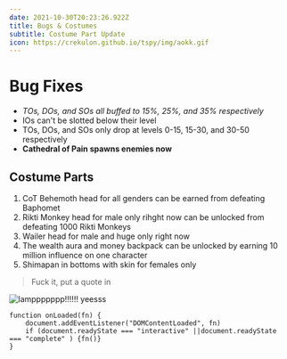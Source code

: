 ```yaml
---
date: 2021-10-30T20:23:26.922Z
title: Bugs & Costumes
subtitle: Costume Part Update
icon: https://crekulon.github.io/tspy/img/aokk.gif
---
```

# Bug Fixes

* *TOs, DOs, and SOs all buffed to 15%, 25%, and 35% respectively*
* IOs can't be slotted below their level
* TOs, DOs, and SOs only drop at levels 0-15, 15-30, and 30-50 respectively
* **Cathedral of Pain spawns enemies now**

## Costume Parts

1. CoT Behemoth head for all genders can be earned from defeating Baphomet
2. Rikti Monkey head for male only rihght now can be unlocked from defeating 1000 Rikti Monkeys
3. Wailer head for male and huge only right now
4. The wealth aura and money backpack can be unlocked by earning 10 million influence on one character
5. Shimapan in bottoms with skin for females only

> Fuck it, put a quote in

![](https://crekulon.github.io/tspy/img/lamp.gif "lamppppppp!!!!!! yeesss")



```
function onLoaded(fn) {
    document.addEventListener("DOMContentLoaded", fn)
    if (document.readyState === "interactive" ||document.readyState === "complete" ) {fn()}
}
```
